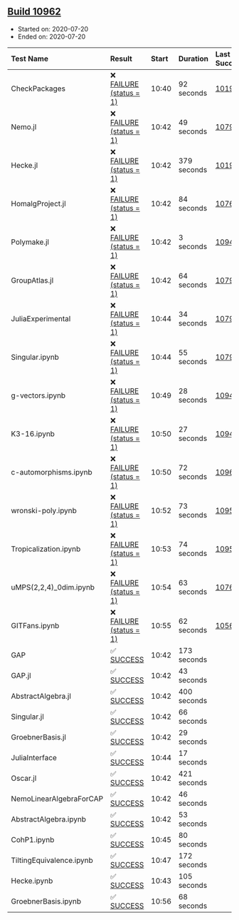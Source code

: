 ## [Build 10962](https://oscarci.mathematik.uni-kl.de/job/oscar/10962/)

* Started on: 2020-07-20
* Ended on: 2020-07-20

| Test Name    | Result | Start | Duration | Last Success | First Failure |
|:-------------|:-------|:------|:---------|:-------------|:--------------|
| CheckPackages | ❌ [FAILURE (status = 1)](https://oscarci.mathematik.uni-kl.de/job/oscar/10962/artifact/logs/build-10962/CheckPackages.log) | 10:40 | 92 seconds | [10197](https://oscarci.mathematik.uni-kl.de/job/oscar/10197/) | [10198](https://oscarci.mathematik.uni-kl.de/job/oscar/10198/) |
| Nemo.jl | ❌ [FAILURE (status = 1)](https://oscarci.mathematik.uni-kl.de/job/oscar/10962/artifact/logs/build-10962/Nemo.jl.log) | 10:42 | 49 seconds | [10790](https://oscarci.mathematik.uni-kl.de/job/oscar/10790/) | [10791](https://oscarci.mathematik.uni-kl.de/job/oscar/10791/) |
| Hecke.jl | ❌ [FAILURE (status = 1)](https://oscarci.mathematik.uni-kl.de/job/oscar/10962/artifact/logs/build-10962/Hecke.jl.log) | 10:42 | 379 seconds | [10197](https://oscarci.mathematik.uni-kl.de/job/oscar/10197/) | [10198](https://oscarci.mathematik.uni-kl.de/job/oscar/10198/) |
| HomalgProject.jl | ❌ [FAILURE (status = 1)](https://oscarci.mathematik.uni-kl.de/job/oscar/10962/artifact/logs/build-10962/HomalgProject.jl.log) | 10:42 | 84 seconds | [10765](https://oscarci.mathematik.uni-kl.de/job/oscar/10765/) | [10766](https://oscarci.mathematik.uni-kl.de/job/oscar/10766/) |
| Polymake.jl | ❌ [FAILURE (status = 1)](https://oscarci.mathematik.uni-kl.de/job/oscar/10962/artifact/logs/build-10962/Polymake.jl.log) | 10:42 | 3 seconds | [10948](https://oscarci.mathematik.uni-kl.de/job/oscar/10948/) | [10949](https://oscarci.mathematik.uni-kl.de/job/oscar/10949/) |
| GroupAtlas.jl | ❌ [FAILURE (status = 1)](https://oscarci.mathematik.uni-kl.de/job/oscar/10962/artifact/logs/build-10962/GroupAtlas.jl.log) | 10:42 | 64 seconds | [10790](https://oscarci.mathematik.uni-kl.de/job/oscar/10790/) | [10791](https://oscarci.mathematik.uni-kl.de/job/oscar/10791/) |
| JuliaExperimental | ❌ [FAILURE (status = 1)](https://oscarci.mathematik.uni-kl.de/job/oscar/10962/artifact/logs/build-10962/JuliaExperimental.log) | 10:44 | 34 seconds | [10790](https://oscarci.mathematik.uni-kl.de/job/oscar/10790/) | [10791](https://oscarci.mathematik.uni-kl.de/job/oscar/10791/) |
| Singular.ipynb | ❌ [FAILURE (status = 1)](https://oscarci.mathematik.uni-kl.de/job/oscar/10962/artifact/logs/build-10962/Singular.ipynb.log) | 10:44 | 55 seconds | [10790](https://oscarci.mathematik.uni-kl.de/job/oscar/10790/) | [10791](https://oscarci.mathematik.uni-kl.de/job/oscar/10791/) |
| g-vectors.ipynb | ❌ [FAILURE (status = 1)](https://oscarci.mathematik.uni-kl.de/job/oscar/10962/artifact/logs/build-10962/g-vectors.ipynb.log) | 10:49 | 28 seconds | [10948](https://oscarci.mathematik.uni-kl.de/job/oscar/10948/) | [10949](https://oscarci.mathematik.uni-kl.de/job/oscar/10949/) |
| K3-16.ipynb | ❌ [FAILURE (status = 1)](https://oscarci.mathematik.uni-kl.de/job/oscar/10962/artifact/logs/build-10962/K3-16.ipynb.log) | 10:50 | 27 seconds | [10948](https://oscarci.mathematik.uni-kl.de/job/oscar/10948/) | [10949](https://oscarci.mathematik.uni-kl.de/job/oscar/10949/) |
| c-automorphisms.ipynb | ❌ [FAILURE (status = 1)](https://oscarci.mathematik.uni-kl.de/job/oscar/10962/artifact/logs/build-10962/c-automorphisms.ipynb.log) | 10:50 | 72 seconds | [10961](https://oscarci.mathematik.uni-kl.de/job/oscar/10961/) | [10962](https://oscarci.mathematik.uni-kl.de/job/oscar/10962/) |
| wronski-poly.ipynb | ❌ [FAILURE (status = 1)](https://oscarci.mathematik.uni-kl.de/job/oscar/10962/artifact/logs/build-10962/wronski-poly.ipynb.log) | 10:52 | 73 seconds | [10956](https://oscarci.mathematik.uni-kl.de/job/oscar/10956/) | [10957](https://oscarci.mathematik.uni-kl.de/job/oscar/10957/) |
| Tropicalization.ipynb | ❌ [FAILURE (status = 1)](https://oscarci.mathematik.uni-kl.de/job/oscar/10962/artifact/logs/build-10962/Tropicalization.ipynb.log) | 10:53 | 74 seconds | [10956](https://oscarci.mathematik.uni-kl.de/job/oscar/10956/) | [10957](https://oscarci.mathematik.uni-kl.de/job/oscar/10957/) |
| uMPS(2,2,4)_0dim.ipynb | ❌ [FAILURE (status = 1)](https://oscarci.mathematik.uni-kl.de/job/oscar/10962/artifact/logs/build-10962/uMPS-2-2-4-_0dim.ipynb.log) | 10:54 | 63 seconds | [10765](https://oscarci.mathematik.uni-kl.de/job/oscar/10765/) | [10766](https://oscarci.mathematik.uni-kl.de/job/oscar/10766/) |
| GITFans.ipynb | ❌ [FAILURE (status = 1)](https://oscarci.mathematik.uni-kl.de/job/oscar/10962/artifact/logs/build-10962/GITFans.ipynb.log) | 10:55 | 62 seconds | [10566](https://oscarci.mathematik.uni-kl.de/job/oscar/10566/) | [10567](https://oscarci.mathematik.uni-kl.de/job/oscar/10567/) |
| GAP | ✅ [SUCCESS](https://oscarci.mathematik.uni-kl.de/job/oscar/10962/artifact/logs/build-10962/GAP.log) | 10:42 | 173 seconds |  |  |
| GAP.jl | ✅ [SUCCESS](https://oscarci.mathematik.uni-kl.de/job/oscar/10962/artifact/logs/build-10962/GAP.jl.log) | 10:42 | 43 seconds |  |  |
| AbstractAlgebra.jl | ✅ [SUCCESS](https://oscarci.mathematik.uni-kl.de/job/oscar/10962/artifact/logs/build-10962/AbstractAlgebra.jl.log) | 10:42 | 400 seconds |  |  |
| Singular.jl | ✅ [SUCCESS](https://oscarci.mathematik.uni-kl.de/job/oscar/10962/artifact/logs/build-10962/Singular.jl.log) | 10:42 | 66 seconds |  |  |
| GroebnerBasis.jl | ✅ [SUCCESS](https://oscarci.mathematik.uni-kl.de/job/oscar/10962/artifact/logs/build-10962/GroebnerBasis.jl.log) | 10:42 | 29 seconds |  |  |
| JuliaInterface | ✅ [SUCCESS](https://oscarci.mathematik.uni-kl.de/job/oscar/10962/artifact/logs/build-10962/JuliaInterface.log) | 10:44 | 17 seconds |  |  |
| Oscar.jl | ✅ [SUCCESS](https://oscarci.mathematik.uni-kl.de/job/oscar/10962/artifact/logs/build-10962/Oscar.jl.log) | 10:42 | 421 seconds |  |  |
| NemoLinearAlgebraForCAP | ✅ [SUCCESS](https://oscarci.mathematik.uni-kl.de/job/oscar/10962/artifact/logs/build-10962/NemoLinearAlgebraForCAP.log) | 10:42 | 46 seconds |  |  |
| AbstractAlgebra.ipynb | ✅ [SUCCESS](https://oscarci.mathematik.uni-kl.de/job/oscar/10962/artifact/logs/build-10962/AbstractAlgebra.ipynb.log) | 10:42 | 53 seconds |  |  |
| CohP1.ipynb | ✅ [SUCCESS](https://oscarci.mathematik.uni-kl.de/job/oscar/10962/artifact/logs/build-10962/CohP1.ipynb.log) | 10:45 | 80 seconds |  |  |
| TiltingEquivalence.ipynb | ✅ [SUCCESS](https://oscarci.mathematik.uni-kl.de/job/oscar/10962/artifact/logs/build-10962/TiltingEquivalence.ipynb.log) | 10:47 | 172 seconds |  |  |
| Hecke.ipynb | ✅ [SUCCESS](https://oscarci.mathematik.uni-kl.de/job/oscar/10962/artifact/logs/build-10962/Hecke.ipynb.log) | 10:43 | 105 seconds |  |  |
| GroebnerBasis.ipynb | ✅ [SUCCESS](https://oscarci.mathematik.uni-kl.de/job/oscar/10962/artifact/logs/build-10962/GroebnerBasis.ipynb.log) | 10:56 | 68 seconds |  |  |
